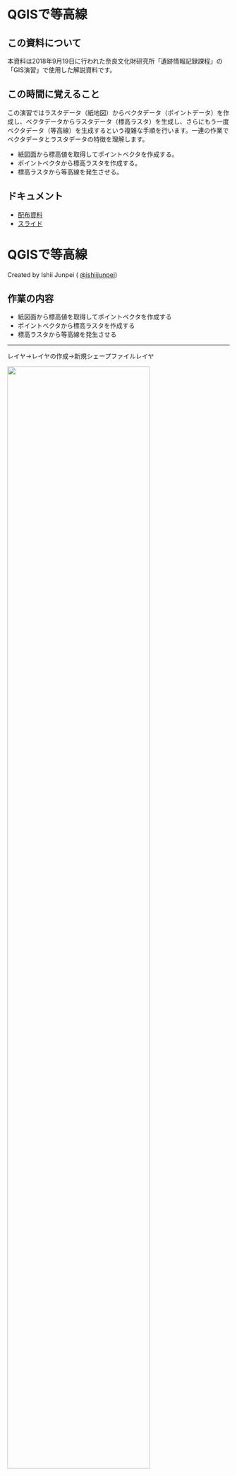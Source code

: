 # QGISで等高線


## この資料について

本資料は2018年9月19日に行われた奈良文化財研究所「遺跡情報記録課程」の「GIS演習」で使用した解説資料です。

## この時間に覚えること

この演習ではラスタデータ（紙地図）からベクタデータ（ポイントデータ）を作成し、ベクタデータからラスタデータ（標高ラスタ）を生成し、さらにもう一度ベクタデータ（等高線）を生成するという複雑な手順を行います。一連の作業でベクタデータとラスタデータの特徴を理解します。

- 紙図面から標高値を取得してポイントベクタを作成する。
- ポイントベクタから標高ラスタを作成する。
- 標高ラスタから等高線を発生させる。

## ドキュメント

- [配布資料](https://github.com/IshiiJunpei/QGISforArcContour/blob/master/040QGIS%E3%81%A7%E7%AD%89%E9%AB%98%E7%B7%9A.pdf)
- [スライド](https://IshiiJunpei.github.io/QGISforArcContour)


# QGISで等高線

Created by Ishii Junpei ( [@ishiijunpei](https://twitter.com/ishiijunpei))


## 作業の内容

- 紙図面から標高値を取得してポイントベクタを作成する
- ポイントベクタから標高ラスタを作成する
- 標高ラスタから等高線を発生させる

---
レイヤ→レイヤの作成→新規シェープファイルレイヤ

<img src="01.png" width=80%>

### 新規ファイルの設定

- タイプ　　　　　　　　　＝点
- ファイルエンコーディング＝UTF-8
- CRSの指定　　　　　　　＝後ほど説明
- 名称＝Level　　　タイプ＝小数点付き数値

<img src="02.png" width=45%>


- EPSGコード　30171
- Tokyo/Japan Plane Rectangular CS XI（日本測地系平面直角座標11系）

<img src="06.png" width=70%>


「Level_point」というファイル名で保存

<img src="03.png" width=70%>


上の方にある「鉛筆マーク」をクリック

<img src="04.png" width=80%>

レイヤの編集モードになる

<img src="05.png" width=80%>


### 地物の追加

<img src="07.png" width=80%>

- 測量点をクリック
- 標高値を入力

<img src="08.png" width=80%>

### 標高値入力

上記の作業を繰り返して標高値を入力

<img src="09.png" width=80%>


「ラスタ」→「解析」→「グリッド（補完）...」

<img src="11.png" width=80%>

- 入力ファイル　=標高の入ったポイントデータ
- Zフィールド　=標高の入ったフィールド
- アルゴリズム　＝「指数逆分布」が一番なめらか
- 指数　　　　　＝2.0〜4.0くらい

<img src="12.png" width=50%>


標高ラスタができる

<img src="13.png" width=80%>


ラスタなので段彩図にできる（Yl-Gr）

<img src="14.png" width=80%>


Spectralカラーパレット

<img src="15.png" width=80%>

### 等高線の生成

「ラスタ」→「抽出」→「等高線」

<img src="16.png" width=80%>


- 入力ファイル＝「DEM」
- 等高線間隔　＝「0.1」

<img src="19.png" width=80%>

- ファイル名　　　＝「contour」
- ファイルの種類　＝「Geopackage」
- エンコード　　　 =「UTF-8」

<img src="20.png" width=70%>


### 等高線

<img src="21.png" width=80%>


「ラスタ」→「地形解析」→「陰影図」

<img src="22.png" width=80%>


- 標高レイヤ＝「DEM」
- 出力形式　＝「GeoTIFF」
- Zファクタ =「2」

<img src="23.png" width=60%>


ファイル名　「Shade」

<img src="24.png" width=70%>


### 陰影図の出力

<img src="25.png" width=80%>


### 「DEM」を段彩図にする

<img src="26.png" width=60%>


陰影図の「混合モード」は「乗算」

<img src="27.png" width=70%>


<img src="28.png" width=100%>


## 調査区の形状に「クリップ」

調査区の範囲で等高線を切り抜きます。

「レイヤ」→「レイヤの作成」→「新規シェープファイルレイヤ」

<img src="01.png" width=80%>

- タイプ＝ポリゴン
- ファイルエンコーディング＝UTF-8
- CRS＝プロジェクトCRS（EPSG30171:TTokyo / Japan Plane Rectangular11） 

<img src="31.png" width=50%>

ファイル名：「Clip」

<img src="32.png" width=70%>

- 編集モード切替
- ポリゴン地物を追加

<img src="33.png" width=70%>

- 調査区の形状をトレース
- 最終点をクリックしてから、右クリックで終了

<img src="34.png" width=70%>

id=「01」（整数値なら何でも良い）

<img src="35.png" width=70%>

### 調査区形状ポリゴン

<img src="36.png" width=70%>

「ベクタ」→「空間演算ツール」→「クリップ」

<img src="29.png" width=80%>


- 「入力レイヤ」→クリップされるデータ（等高線）
- 「クリップレイヤ」→クリップする範囲（調査区）

<img src="37.png" width=70%>


- 「保存ファイル」→「contour_clip」
- 「レイヤ名」→「contour_clip」

<img src="38.png" width=50%>

### 調査区ポリゴンでクリップされた等高線

<img src="39.png" width=100%>


### ラスタのクリップ

<img src="40.png" width=90%>


「ラスタ」→「抽出」→「マスクレイヤによるラスタのクリップ」

<img src="41.png" width=80%>

- 入力レイヤ（クリップされる側のレイヤ）＝DEM
- マスクレイヤ（クリップする側のレイヤ）＝Clip
- クリップされた新たなラスタデータの名前を指定して保存＝DEM_clip.tif

<img src="42.png" width=50%>

### クリップされたラスタレイヤ

<img src="43.png" width=100%>


## 作業のまとめ

- ベクタポイントからDEMを出力する方法は応用が広いのでぜひマスターしてください。
	- 標高データだけでなく、遺物の出土分布の等密度線
- クリップ機能を利用したベクタやラスタの切り抜きは、分析的な作業の前段処理で必ず使います。
	- たとえば河川流域だけを分析対象とする場合の前処理

